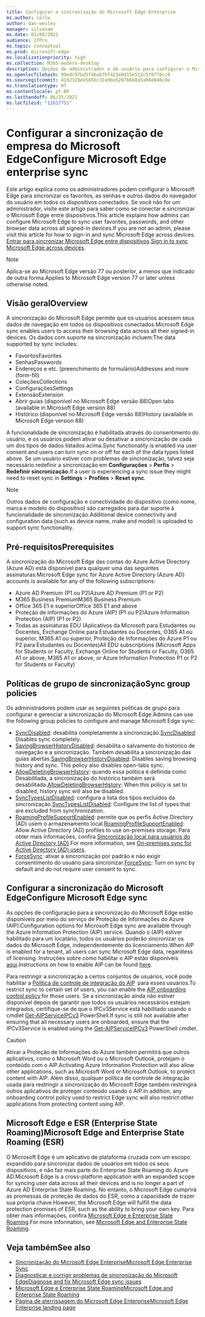 ```yaml
---
title: Configurar a sincronização do Microsoft Edge Enterprise
ms.author: collw
author: dan-wesley
manager: silvanam
ms.date: 03/08/2021
audience: ITPro
ms.topic: conceptual
ms.prod: microsoft-edge
ms.localizationpriority: high
ms.collection: M365-modern-desktop
description: Opções de administrador e de usuário para configurar o Microsoft Edge para sincronizar os favoritos, senhas e outros dados do navegador.
ms.openlocfilehash: 99edc97bd5f4bab7bf421e0d15e512c5f6f76cc0
ms.sourcegitcommit: 4192328ee585bc32a9be528766b8a5a98e046c8e
ms.translationtype: HT
ms.contentlocale: pt-BR
ms.lasthandoff: 06/25/2021
ms.locfileid: "11617751"
---
```

# <a name="configure-microsoft-edge-enterprise-sync"></a><span data-ttu-id="87f68-103">Configurar a sincronização de empresa do Microsoft Edge</span><span class="sxs-lookup"><span data-stu-id="87f68-103">Configure Microsoft Edge enterprise sync</span></span>

<span data-ttu-id="87f68-104">Este artigo explica como os administradores podem configurar o Microsoft Edge para sincronizar os favoritos, as senhas e outros dados do navegador do usuário em todos os dispositivos conectados. Se você não for um administrador, visite este artigo para saber como se conectar e sincronizar o Microsoft Edge entre dispositivos.</span><span class="sxs-lookup"><span data-stu-id="87f68-104">This article explains how admins can configure Microsoft Edge to sync user favorites, passwords, and other browser data across all signed-in devices.If you are not an admin, please visit this article for how to sign-in and sync Microsoft Edge across devices.</span></span> <span data-ttu-id="87f68-105">[Entrar para sincronizar Microsoft Edge entre dispositivos](https://support.microsoft.com/microsoft-edge/sign-in-to-sync-microsoft-edge-across-devices-e6ffa79b-ed52-aa32-47e2-5d5597fe4674).</span><span class="sxs-lookup"><span data-stu-id="87f68-105">[Sign in to sync Microsoft Edge across devices](https://support.microsoft.com/microsoft-edge/sign-in-to-sync-microsoft-edge-across-devices-e6ffa79b-ed52-aa32-47e2-5d5597fe4674).</span></span>

> [!NOTE]
> <span data-ttu-id="87f68-106">Aplica-se ao Microsoft Edge versão 77 ou posterior, a menos que indicado de outra forma.</span><span class="sxs-lookup"><span data-stu-id="87f68-106">Applies to Microsoft Edge version 77 or later unless otherwise noted.</span></span>

## <a name="overview"></a><span data-ttu-id="87f68-107">Visão geral</span><span class="sxs-lookup"><span data-stu-id="87f68-107">Overview</span></span>

<span data-ttu-id="87f68-108">A sincronização do Microsoft Edge permite que os usuários acessem seus dados de navegação em todos os dispositivos conectados.</span><span class="sxs-lookup"><span data-stu-id="87f68-108">Microsoft Edge sync enables users to access their browsing data across all their signed-in devices.</span></span> <span data-ttu-id="87f68-109">Os dados com suporte na sincronização incluem:</span><span class="sxs-lookup"><span data-stu-id="87f68-109">The data supported by sync includes:</span></span>

- <span data-ttu-id="87f68-110">Favoritos</span><span class="sxs-lookup"><span data-stu-id="87f68-110">Favorites</span></span>
- <span data-ttu-id="87f68-111">Senhas</span><span class="sxs-lookup"><span data-stu-id="87f68-111">Passwords</span></span>
- <span data-ttu-id="87f68-112">Endereços e etc. (preenchimento de formulário)</span><span class="sxs-lookup"><span data-stu-id="87f68-112">Addresses and more (form-fill)</span></span>
- <span data-ttu-id="87f68-113">Coleções</span><span class="sxs-lookup"><span data-stu-id="87f68-113">Collections</span></span>
- <span data-ttu-id="87f68-114">Configurações</span><span class="sxs-lookup"><span data-stu-id="87f68-114">Settings</span></span>
- <span data-ttu-id="87f68-115">Extensão</span><span class="sxs-lookup"><span data-stu-id="87f68-115">Extension</span></span>
- <span data-ttu-id="87f68-116">Abrir guias (disponível no Microsoft Edge versão 88)</span><span class="sxs-lookup"><span data-stu-id="87f68-116">Open tabs (available in Microsoft Edge version 88)</span></span>
- <span data-ttu-id="87f68-117">Histórico (disponível no Microsoft Edge versão 88)</span><span class="sxs-lookup"><span data-stu-id="87f68-117">History (available in Microsoft Edge version 88)</span></span>

<span data-ttu-id="87f68-118">A funcionalidade de sincronização é habilitada através do consentimento do usuário, e os usuários podem ativar ou desativar a sincronização de cada um dos tipos de dados listados acima.</span><span class="sxs-lookup"><span data-stu-id="87f68-118">Sync functionality is enabled via user consent and users can turn sync on or off for each of the data types listed above.</span></span> <span data-ttu-id="87f68-119">Se um usuário estiver com problemas de sincronização, talvez seja necessário redefinir a sincronização em **Configurações** > **Perfis** > **Redefinir sincronização**.</span><span class="sxs-lookup"><span data-stu-id="87f68-119">If a user is experiencing a sync issue they might need to reset sync in **Settings** > **Profiles** > **Reset sync**.</span></span>

> [!NOTE]
> <span data-ttu-id="87f68-120">Outros dados de configuração e conectividade do dispositivo (como nome, marca e modelo do dispositivo) são carregados para dar suporte à funcionalidade de sincronização.</span><span class="sxs-lookup"><span data-stu-id="87f68-120">Additional device connectivity and configuration data (such as device name, make and model) is uploaded to support sync functionality.</span></span>

## <a name="prerequisites"></a><span data-ttu-id="87f68-121">Pré-requisitos</span><span class="sxs-lookup"><span data-stu-id="87f68-121">Prerequisites</span></span>

<span data-ttu-id="87f68-122">A sincronização do Microsoft Edge das contas do Azure Active Directory (Azure AD) está disponível para qualquer uma das seguintes assinaturas:</span><span class="sxs-lookup"><span data-stu-id="87f68-122">Microsoft Edge sync for Azure Active Directory (Azure AD) accounts is available for any of the following subscriptions:</span></span>

- <span data-ttu-id="87f68-123">Azure AD Premium (P1 ou P2)</span><span class="sxs-lookup"><span data-stu-id="87f68-123">Azure AD Premium (P1 or P2)</span></span>
- <span data-ttu-id="87f68-124">M365 Business Premium</span><span class="sxs-lookup"><span data-stu-id="87f68-124">M365 Business Premium</span></span>
- <span data-ttu-id="87f68-125">Office 365 E1 e superior</span><span class="sxs-lookup"><span data-stu-id="87f68-125">Office 365 E1 and above</span></span>
- <span data-ttu-id="87f68-126">Proteção de informações do Azure (AIP) (P1 ou P2)</span><span class="sxs-lookup"><span data-stu-id="87f68-126">Azure Information Protection (AIP) (P1 or P2)</span></span>
- <span data-ttu-id="87f68-127">Todas as assinaturas EDU (Aplicativos da Microsoft para Estudantes ou Docentes, Exchange Online para Estudantes ou Docentes, O365 A1 ou superior, M365 A1 ou superior, Proteção de Informações do Azure P1 ou P2 para Estudantes ou Docentes)</span><span class="sxs-lookup"><span data-stu-id="87f68-127">All EDU subscriptions (Microsoft Apps for Students or Faculty, Exchange Online for Students or Faculty, O365 A1 or above, M365 A1 or above, or Azure Information Protection P1 or P2 for Students or Faculty)</span></span>

## <a name="sync-group-policies"></a><span data-ttu-id="87f68-128">Políticas de grupo de sincronização</span><span class="sxs-lookup"><span data-stu-id="87f68-128">Sync group policies</span></span>

<span data-ttu-id="87f68-129">Os administradores podem usar as seguintes políticas de grupo para configurar e gerenciar a sincronização do Microsoft Edge:</span><span class="sxs-lookup"><span data-stu-id="87f68-129">Admins can use the following group policies to configure and manage Microsoft Edge sync:</span></span>

- <span data-ttu-id="87f68-130">[SyncDisabled](./microsoft-edge-policies.md#syncdisabled): desabilita completamente a sincronização.</span><span class="sxs-lookup"><span data-stu-id="87f68-130">[SyncDisabled](./microsoft-edge-policies.md#syncdisabled): Disables sync completely.</span></span>
- <span data-ttu-id="87f68-131">[SavingBrowserHistoryDisabled](./microsoft-edge-policies.md#savingbrowserhistorydisabled): desabilita o salvamento do histórico de navegação e a sincronização. Também desabilita a sincronização das guias abertas.</span><span class="sxs-lookup"><span data-stu-id="87f68-131">[SavingBrowserHistoryDisabled](./microsoft-edge-policies.md#savingbrowserhistorydisabled): Disables saving browsing history and sync. This policy also disables open-tabs sync.</span></span>
- <span data-ttu-id="87f68-132">[AllowDeletingBrowserHistory](./microsoft-edge-policies.md#allowdeletingbrowserhistory): quando essa política é definida como Desabilitada, a sincronização do histórico também será desabilitada.</span><span class="sxs-lookup"><span data-stu-id="87f68-132">[AllowDeletingBrowserHistory](./microsoft-edge-policies.md#allowdeletingbrowserhistory): When this policy is set to disabled, history sync will also be disabled.</span></span>
- <span data-ttu-id="87f68-133">[SyncTypesListDisabled](./microsoft-edge-policies.md#synctypeslistdisabled): configura a lista dos tipos excluídos da sincronização.</span><span class="sxs-lookup"><span data-stu-id="87f68-133">[SyncTypesListDisabled](./microsoft-edge-policies.md#synctypeslistdisabled): Configure the list of types that are excluded from synchronization.</span></span>
- <span data-ttu-id="87f68-134">[RoamingProfileSupportEnabled](./microsoft-edge-policies.md#roamingprofilesupportenabled): permite que os perfis Active Directory (AD) usem o armazenamento local.</span><span class="sxs-lookup"><span data-stu-id="87f68-134">[RoamingProfileSupportEnabled](./microsoft-edge-policies.md#roamingprofilesupportenabled): Allow Active Directory (AD) profiles to use on-premises storage.</span></span> <span data-ttu-id="87f68-135">Para obter mais informações, confira [Sincronização local para usuários do Active Directory (AD)](./microsoft-edge-on-premises-sync.md).</span><span class="sxs-lookup"><span data-stu-id="87f68-135">For more information, see [On-premises sync for Active Directory (AD) users](./microsoft-edge-on-premises-sync.md).</span></span>
- <span data-ttu-id="87f68-136">[ForceSync](/deployedge/microsoft-edge-policies#forcesync): ativar a sincronização por padrão e não exigir consentimento do usuário para sincronizar.</span><span class="sxs-lookup"><span data-stu-id="87f68-136">[ForceSync](/deployedge/microsoft-edge-policies#forcesync): Turn on sync by default and do not require user consent to sync.</span></span>  

## <a name="configure-microsoft-edge-sync"></a><span data-ttu-id="87f68-137">Configurar a sincronização do Microsoft Edge</span><span class="sxs-lookup"><span data-stu-id="87f68-137">Configure Microsoft Edge sync</span></span>

<span data-ttu-id="87f68-138">As opções de configuração para a sincronização do Microsoft Edge estão disponíveis por meio do serviço de Proteção de Informações do Azure (AIP).</span><span class="sxs-lookup"><span data-stu-id="87f68-138">Configuration options for Microsoft Edge sync are available through the Azure Information Protection (AIP) service.</span></span> <span data-ttu-id="87f68-139">Quando o (AIP) estiver habilitado para um locatário, todos os usuários poderão sincronizar os dados do Microsoft Edge, independentemente do licenciamento.</span><span class="sxs-lookup"><span data-stu-id="87f68-139">When AIP is enabled for a tenant, all users can sync Microsoft Edge data, regardless of licensing.</span></span> <span data-ttu-id="87f68-140">Instruções sobre como habilitar o AIP estão disponíveis [aqui](/azure/information-protection/activate-office365).</span><span class="sxs-lookup"><span data-stu-id="87f68-140">Instructions on how to enable AIP can be found [here](/azure/information-protection/activate-office365).</span></span>

<span data-ttu-id="87f68-141">Para restringir a sincronização a certos conjuntos de usuários, você pode habilitar a [Política de controle de integração do AIP](/powershell/module/aipservice/set-aipserviceonboardingcontrolpolicy?preserve-view=true&view=azureipps)  para esses usuários.</span><span class="sxs-lookup"><span data-stu-id="87f68-141">To restrict sync to certain set of users, you can enable the [AIP onboarding control policy](/powershell/module/aipservice/set-aipserviceonboardingcontrolpolicy?preserve-view=true&view=azureipps) for those users.</span></span> <span data-ttu-id="87f68-142">Se a sincronização ainda não estiver disponível depois de garantir que todos os usuários necessários estejam integrados, certifique-se de que o IPCv3Service está habilitado usando o cmdlet [Get-AIPServiceIPCv3](/powershell/module/aipservice/get-aipserviceipcv3?preserve-view=true&view=azureipps)  PowerShell.</span><span class="sxs-lookup"><span data-stu-id="87f68-142">If sync is still not available after ensuring that all necessary users are onboarded, ensure that the IPCv3Service is enabled using the [Get-AIPServiceIPCv3](/powershell/module/aipservice/get-aipserviceipcv3?preserve-view=true&view=azureipps)  PowerShell cmdlet.</span></span>

> [!CAUTION]
> <span data-ttu-id="87f68-143">Ativar a Proteção de Informações do Azure também permitirá que outros aplicativos, como o Microsoft Word ou o Microsoft Outlook, protejam o conteúdo com o AIP.</span><span class="sxs-lookup"><span data-stu-id="87f68-143">Activating Azure Information Protection will also allow other applications, such as Microsoft Word or Microsoft Outlook, to protect content with AIP.</span></span> <span data-ttu-id="87f68-144">Além disso, qualquer política de controle de integração usada para restringir a sincronização do Microsoft Edge também restringirá outros aplicativos de proteger conteúdo usando o AIP.</span><span class="sxs-lookup"><span data-stu-id="87f68-144">In addition, any onboarding control policy used to restrict Edge sync will also restrict other applications from protecting content using AIP.</span></span>

## <a name="microsoft-edge-and-enterprise-state-roaming-esr"></a><span data-ttu-id="87f68-145">Microsoft Edge e ESR (Enterprise State Roaming)</span><span class="sxs-lookup"><span data-stu-id="87f68-145">Microsoft Edge and Enterprise State Roaming (ESR)</span></span>

<span data-ttu-id="87f68-146">O Microsoft Edge é um aplicativo de plataforma cruzada com um escopo expandido para sincronizar dados de usuários em todos os seus dispositivos, e não faz mais parte do Enterprise State Roaming do Azure AD.</span><span class="sxs-lookup"><span data-stu-id="87f68-146">Microsoft Edge is a cross-platform application with an expanded scope for syncing user data across all their devices and is no longer a part of Azure AD Enterprise State Roaming.</span></span> <span data-ttu-id="87f68-147">No entanto, o Microsoft Edge cumprirá as promessas de proteção de dados do ESR, como a capacidade de trazer sua própria chave.</span><span class="sxs-lookup"><span data-stu-id="87f68-147">However, the Microsoft Edge will fulfill the data protection promises of ESR, such as the ability to bring your own key.</span></span> <span data-ttu-id="87f68-148">Para obter mais informações, confira [Microsoft Edge e Enterprise State Roaming](microsoft-edge-enterprise-state-roaming.md).</span><span class="sxs-lookup"><span data-stu-id="87f68-148">For more information, see [Microsoft Edge and Enterprise State Roaming](microsoft-edge-enterprise-state-roaming.md).</span></span>

## <a name="see-also"></a><span data-ttu-id="87f68-149">Veja também</span><span class="sxs-lookup"><span data-stu-id="87f68-149">See also</span></span>

- [<span data-ttu-id="87f68-150">Sincronização do Microsoft Edge Enterprise</span><span class="sxs-lookup"><span data-stu-id="87f68-150">Microsoft Edge Enterprise Sync</span></span>](microsoft-edge-enterprise-sync.md)
- [<span data-ttu-id="87f68-151">Diagnosticar e corrigir problemas de sincronização do Microsoft Edge</span><span class="sxs-lookup"><span data-stu-id="87f68-151">Diagnose and fix Microsoft Edge sync issues</span></span>](microsoft-edge-troubleshoot-enterprise-sync.md)
- [<span data-ttu-id="87f68-152">Microsoft Edge e Enterprise State Roaming</span><span class="sxs-lookup"><span data-stu-id="87f68-152">Microsoft Edge and Enterprise State Roaming</span></span>](microsoft-edge-enterprise-state-roaming.md)
- [<span data-ttu-id="87f68-153">Página de aterrissagem do Microsoft Edge Enterprise</span><span class="sxs-lookup"><span data-stu-id="87f68-153">Microsoft Edge Enterprise landing page</span></span>](https://aka.ms/EdgeEnterprise)